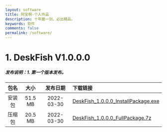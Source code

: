 ```yaml
---
layout: software
title: 阿宝啊-个人作品
description: 十年磨一剑，必出精品。
keywords: 软件
comments: false
permalink: /software/
---
```



# 1. DeskFish V1.0.0.0

##### 发布说明：1. 第一个版本发布。

包名   | 大小 | 发布日期 | 下载链接
:---:   | :---: | :---: | :---
安装包 | 51.5 MB | 2022-03-30 | [DeskFish_1.0.0.0_InstallPackage.exe](https://abaoa.cn/qapp/DeskFish/1.0.0.0/packages/DeskFish_1.0.0.0_InstallPackage.exe)
压缩包 | 20.5 MB | 2022-03-30 | [DeskFish_1.0.0.0_FullPackage.7z](https://abaoa.cn/qapp/DeskFish/1.0.0.0/packages/DeskFish_1.0.0.0_FullPackage.7z)

